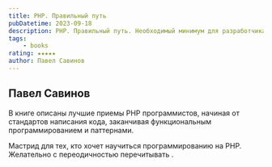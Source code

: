 ```yaml
---
title: PHP. Правильный путь
pubDatetime: 2023-09-18
description: PHP. Правильный путь. Необходимый минимум для разработчика.
tags:
    - books
rating: ★★★★★
author: Павел Савинов
---
```


Павел Савинов
-------------

В книге описаны лучшие приемы PHP программистов, начиная от стандартов написания кода, заканчивая функциональным программированием и паттернами.

Мастрид для тех, кто хочет научиться программированию на PHP. Желательно с переодичностью перечитывать .
